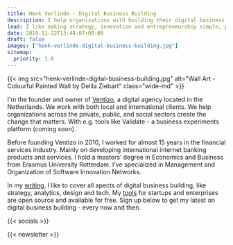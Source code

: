```yaml
---
title: Henk Verlinde - Digital Business Building 
description: I help organizations with building their digital business. Check out my writing and free tools.
lead: I like making strategy, innovation and entrepreneurship simple, practical, and applicable. I help organizations with building their digital business. Check out my <a href="/blog/">writing</a> and <a href="/tools/">free tools</a>.
date: 2019-11-22T13:44:07+00:00
draft: false
images: ["henk-verlinde-digital-business-building.jpg"]
sitemap:
  priority: 1.0
---
```


{{< img src="henk-verlinde-digital-business-building.jpg" alt="Wall Art - Colourful Painted Wall by Delila Ziebart" class="wide-md" >}}

<div class="text-columns">
<p>I'm the founder and owner of <a href="https://ventizo.com/">Ventizo</a>, a digital agency located in the Netherlands. We work with both local and international clients. We help organizations across the private, public, and social sectors create the change that matters. With e.g. tools like Validate - a business experiments platform (coming soon).</p>

<p>Before founding Ventizo in 2010, I worked for almost 15 years in the financial services industry. Mainly on developing international internet banking products and services. I hold a masters’ degree in Economics and Business from Erasmus University Rotterdam. I've specialized in Management and Organization of Software Innovation Networks.</p>

<p>In my <a href="/blog/">writing</a>, I  like to cover all apects of digital business building, like strategy, analytics, design and tech. My <a href="/tools/">tools</a> for startups and enterprises are open source and available for free. Sign up below to get my latest on digital business building - every now and then.</p>

{{< socials >}}
</div>

{{< newsletter >}}
